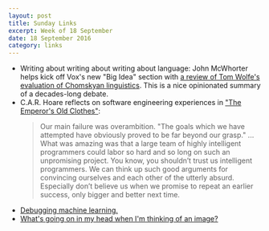 ```yaml
---
layout: post
title: Sunday Links
excerpt: Week of 18 September
date: 18 September 2016
category: links
---
```


- Writing about writing about writing about language: John McWhorter helps kick
  off Vox's new "Big Idea" section with [a review of Tom Wolfe's evaluation of
  Chomskyan linguistics][4]. This is a nice opinionated summary of a
  decades-long debate.
- C.A.R. Hoare reflects on software engineering experiences in ["The Emperor's
  Old Clothes"][1]:
  <blockquote>Our main failure was overambition. "The goals which we have
  attempted have obviously proved to be far beyond our grasp." ...  What was
  amazing was that a large team of highly intelligent programmers could labor
  so hard and so long on such an unpromising project. You know, you shouldn’t
  trust us intelligent programmers. We can think up such good arguments for
  convincing ourselves and each other of the utterly absurd. Especially don’t
  believe us when we promise to repeat an earlier success, only bigger and
  better next time.</blockquote>
- [Debugging machine learning.][3]
- [What's going on in my head when I'm thinking of an image?][2]

[1]: http://zoo.cs.yale.edu/classes/cs422/2010/bib/hoare81emperor.pdf
[2]: https://www.reddit.com/r/askscience/comments/4v6rhu/whats_going_on_in_my_head_when_im_thinking_of_an/
[3]: http://nlpers.blogspot.com/2016/08/debugging-machine-learning.html
[4]: http://www.vox.com/the-big-idea/2016/9/14/12910180/noam-chomsky-tom-wolfe-linguist
